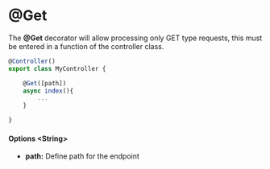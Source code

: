 # @Get

The **@Get** decorator will allow processing only GET type requests, this must be entered in a function of the controller class.


```js
@Controller()
export class MyController { 

    @Get([path])
    async index(){
        ...
    }

}
```

#### Options \<String\>

<div style="padding-left: 10px">

- **path:** Define path for the endpoint

</div>